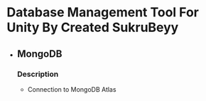 # Database Management Tool For Unity By Created SukruBeyy

<ul>
  <li>
    <h2>MongoDB</h2>
     <h3>Description</h3>
    <ul>
      <li>Connection to MongoDB Atlas</li>
    </ul>
  </li>
</ul>

